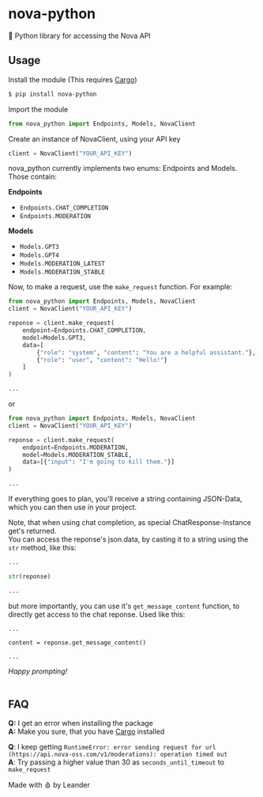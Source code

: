 # nova-python
🐍 Python library for accessing the Nova API

## Usage ##
Install the module (This requires <a href="https://rustup.rs/">Cargo</a>)  
```sh
$ pip install nova-python
```

Import the module
```python
from nova_python import Endpoints, Models, NovaClient
```

Create an instance of NovaClient, using your API key

```python
client = NovaClient("YOUR_API_KEY")
```

nova_python currently implements two enums: Endpoints and Models. Those contain:

**Endpoints**
* `Endpoints.CHAT_COMPLETION`
* `Endpoints.MODERATION`

**Models**
* `Models.GPT3`
* `Models.GPT4`
* `Models.MODERATION_LATEST`
* `Models.MODERATION_STABLE`  

Now, to make a request, use the `make_request` function. For example:

```python
from nova_python import Endpoints, Models, NovaClient
client = NovaClient("YOUR_API_KEY")

reponse = client.make_request(
    endpoint=Endpoints.CHAT_COMPLETION,
    model=Models.GPT3,
    data=[
        {"role": "system", "content": "You are a helpful assistant."},
        {"role": "user", "content": "Hello!"}
    ]
)

...
```

or

```python
from nova_python import Endpoints, Models, NovaClient
client = NovaClient("YOUR_API_KEY")

reponse = client.make_request(
    endpoint=Endpoints.MODERATION,
    model=Models.MODERATION_STABLE,
    data=[{"input": "I'm going to kill them."}]
)

...
```
If everything goes to plan, you'll receive a string containing JSON-Data, which you can then use in your project.  

Note, that when using chat completion, as special ChatResponse-Instance get's returned.  
You can access the reponse's json.data, by casting it to a string using the `str` method, like this:
```python
...

str(reponse)

...
```

but more importantly, you can use it's `get_message_content` function, to directly get access to the chat reponse. Used like this:
```
...

content = reponse.get_message_content()

...
```


*Happy prompting!*
<br><br>
## FAQ ##
**Q:** I get an error when installing the package  
**A:** Make you sure, that you have <a href="https://rustup.rs/">Cargo</a> installed

**Q**: I keep getting `RuntimeError: error sending request for url (https://api.nova-oss.com/v1/moderations): operation timed out`  
**A**: Try passing a higher value than 30 as `seconds_until_timeout` to `make_request` 

Made with 🩸 by Leander